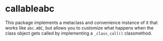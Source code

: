 # callableabc

This package implements a metaclass and convenience instance of it that works like `abc.ABC`, but allows you to customize what happens when the class object gets called by implementing a `_class_call()` classmethod.
